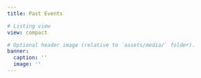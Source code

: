 ```yaml
---
title: Past Events

# Listing view
view: compact

# Optional header image (relative to `assets/media/` folder).
banner:
  caption: ''
  image: ''
---
```


